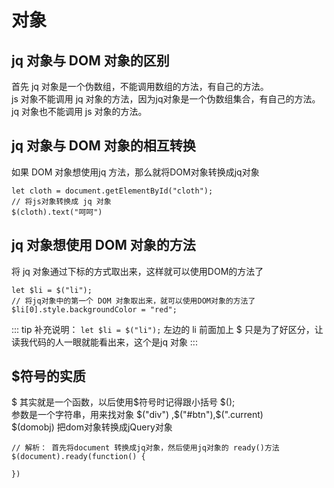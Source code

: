 # 对象
## jq 对象与 DOM 对象的区别
 首先 jq 对象是一个伪数组，不能调用数组的方法，有自己的方法。  
 js 对象不能调用 jq 对象的方法，因为jq对象是一个伪数组集合，有自己的方法。  
 jq 对象也不能调用 js 对象的方法。
## jq 对象与 DOM 对象的相互转换
 如果 DOM 对象想使用jq 方法，那么就将DOM对象转换成jq对象
```js{1,3}
let cloth = document.getElementById("cloth");
// 将js对象转换成 jq 对象
$(cloth).text("呵呵")
```
## jq 对象想使用 DOM 对象的方法
将 jq 对象通过下标的方式取出来，这样就可以使用DOM的方法了
```js{1,3}
let $li = $("li");
// 将jq对象中的第一个 DOM 对象取出来，就可以使用DOM对象的方法了
$li[0].style.backgroundColor = "red";
```
::: tip
补充说明： `let $li = $("li");` 左边的 li 前面加上 $ 只是为了好区分，让读我代码的人一眼就能看出来，这个是jq 对象
:::

## $符号的实质
 $ 其实就是一个函数，以后使用$符号时记得跟小括号 $();   
 参数是一个字符串，用来找对象 $("div") ,$("#btn"),$(".current)  
 $(domobj) 把dom对象转换成jQuery对象
```js{2}
// 解析： 首先将document 转换成jq对象，然后使用jq对象的 ready()方法
$(document).ready(function() {
  
})
```


